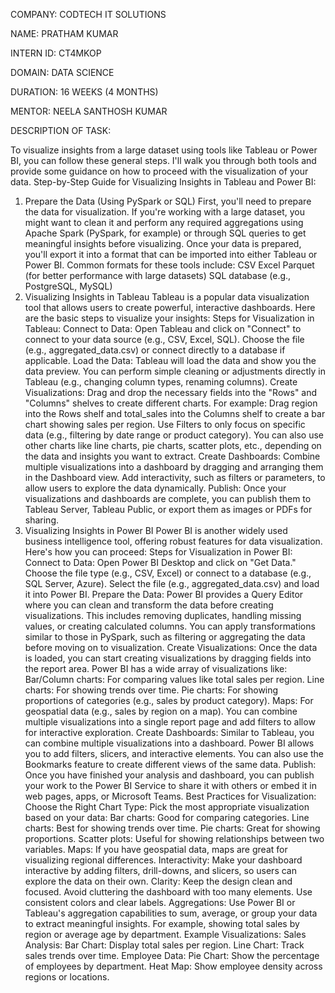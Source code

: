 COMPANY: CODTECH IT SOLUTIONS

NAME: PRATHAM KUMAR

INTERN ID: CT4MKOP

DOMAIN: DATA SCIENCE

DURATION: 16 WEEKS (4 MONTHS)

MENTOR: NEELA SANTHOSH KUMAR

DESCRIPTION OF TASK:

To visualize insights from a large dataset using tools like Tableau or Power BI, you can follow these general steps. I'll walk you through both tools and provide some guidance on how to proceed with the visualization of your data.
Step-by-Step Guide for Visualizing Insights in Tableau and Power BI:
1. Prepare the Data (Using PySpark or SQL)
First, you'll need to prepare the data for visualization. If you're working with a large dataset, you might want to clean it and perform any required aggregations using Apache Spark (PySpark, for example) or through SQL queries to get meaningful insights before visualizing.
Once your data is prepared, you'll export it into a format that can be imported into either Tableau or Power BI. Common formats for these tools include:
CSV
Excel
Parquet (for better performance with large datasets)
SQL database (e.g., PostgreSQL, MySQL)
2. Visualizing Insights in Tableau
Tableau is a popular data visualization tool that allows users to create powerful, interactive dashboards. Here are the basic steps to visualize your insights:
Steps for Visualization in Tableau:
Connect to Data:
Open Tableau and click on "Connect" to connect to your data source (e.g., CSV, Excel, SQL).
Choose the file (e.g., aggregated_data.csv) or connect directly to a database if applicable.
Load the Data:
Tableau will load the data and show you the data preview.
You can perform simple cleaning or adjustments directly in Tableau (e.g., changing column types, renaming columns).
Create Visualizations:
Drag and drop the necessary fields into the "Rows" and "Columns" shelves to create different charts.
For example:
Drag region into the Rows shelf and total_sales into the Columns shelf to create a bar chart showing sales per region.
Use Filters to only focus on specific data (e.g., filtering by date range or product category).
You can also use other charts like line charts, pie charts, scatter plots, etc., depending on the data and insights you want to extract.
Create Dashboards:
Combine multiple visualizations into a dashboard by dragging and arranging them in the Dashboard view.
Add interactivity, such as filters or parameters, to allow users to explore the data dynamically.
Publish:
Once your visualizations and dashboards are complete, you can publish them to Tableau Server, Tableau Public, or export them as images or PDFs for sharing.
3. Visualizing Insights in Power BI
Power BI is another widely used business intelligence tool, offering robust features for data visualization. Here's how you can proceed:
Steps for Visualization in Power BI:
Connect to Data:
Open Power BI Desktop and click on "Get Data."
Choose the file type (e.g., CSV, Excel) or connect to a database (e.g., SQL Server, Azure).
Select the file (e.g., aggregated_data.csv) and load it into Power BI.
Prepare the Data:
Power BI provides a Query Editor where you can clean and transform the data before creating visualizations. This includes removing duplicates, handling missing values, or creating calculated columns.
You can apply transformations similar to those in PySpark, such as filtering or aggregating the data before moving on to visualization.
Create Visualizations:
Once the data is loaded, you can start creating visualizations by dragging fields into the report area.
Power BI has a wide array of visualizations like:
Bar/Column charts: For comparing values like total sales per region.
Line charts: For showing trends over time.
Pie charts: For showing proportions of categories (e.g., sales by product category).
Maps: For geospatial data (e.g., sales by region on a map).
You can combine multiple visualizations into a single report page and add filters to allow for interactive exploration.
Create Dashboards:
Similar to Tableau, you can combine multiple visualizations into a dashboard. Power BI allows you to add filters, slicers, and interactive elements.
You can also use the Bookmarks feature to create different views of the same data.
Publish:
Once you have finished your analysis and dashboard, you can publish your work to the Power BI Service to share it with others or embed it in web pages, apps, or Microsoft Teams.
Best Practices for Visualization:
Choose the Right Chart Type: Pick the most appropriate visualization based on your data:
Bar charts: Good for comparing categories.
Line charts: Best for showing trends over time.
Pie charts: Great for showing proportions.
Scatter plots: Useful for showing relationships between two variables.
Maps: If you have geospatial data, maps are great for visualizing regional differences.
Interactivity: Make your dashboard interactive by adding filters, drill-downs, and slicers, so users can explore the data on their own.
Clarity: Keep the design clean and focused. Avoid cluttering the dashboard with too many elements. Use consistent colors and clear labels.
Aggregations: Use Power BI or Tableau's aggregation capabilities to sum, average, or group your data to extract meaningful insights. For example, showing total sales by region or average age by department.
Example Visualizations:
Sales Analysis:
Bar Chart: Display total sales per region.
Line Chart: Track sales trends over time.
Employee Data:
Pie Chart: Show the percentage of employees by department.
Heat Map: Show employee density across regions or locations.
